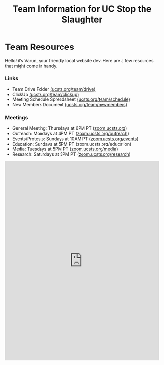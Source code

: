 ﻿---
layout: page
title: Team Information for UC Stop the Slaughter
---
# Team Resources

Hello! it’s Varun, your friendly local website dev. Here are a few resources
that might come in handy.

### Links
* Team Drive Folder [(ucsts.org/team/drive)](/team/drive)
* ClickUp [(ucsts.org/team/clickup)](/team/clickup)
* Meeting Schedule Spreadsheet [(ucsts.org/team/schedule)](/team/schedule)
* New Members Document [(ucsts.org/team/newmembers)](/team/newmembers)

### Meetings
* General Meeting: Thursdays at 6PM PT ([zoom.ucsts.org](https://zoom.ucsts.org))
* Outreach: Mondays at 4PM PT ([zoom.ucsts.org/outreach](https://zoom.ucsts.org/outreach))
* Events/Protests: Sundays at 10AM PT ([zoom.ucsts.org/events](https://zoom.ucsts.org/events))
* Education: Sundays at 5PM PT ([zoom.ucsts.org/education](https://zoom.ucsts.org/education))
* Media: Tuesdays at 5PM PT ([zoom.ucsts.org/media](https://zoom.ucsts.org/media))
* Research: Saturdays at 5PM PT ([zoom.ucsts.org/research](https://zoom.ucsts.org/research))

<iframe src="https://calendar.google.com/calendar/embed?src=general%40ucstoptheslaughter.org&ctz=America%2FLos_Angeles" style="border: 0" class="responsiveFrame" width="100%" height="650" frameborder="0" scrolling="no"></iframe>
